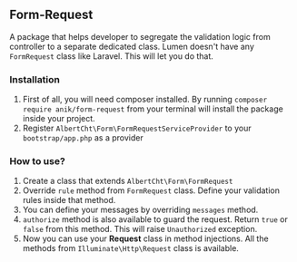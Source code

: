 ## Form-Request
A package that helps developer to segregate the validation logic from controller to a separate dedicated class. Lumen doesn't have any `FormRequest` class like Laravel. This will let you do that.

### Installation
1. First of all, you will need composer installed. By running `composer require anik/form-request` from your terminal will install the package inside your project.
2. Register `AlbertCht\Form\FormRequestServiceProvider` to your `bootstrap/app.php` as a provider

### How to use?
1. Create a class that extends `AlbertCht\Form\FormRequest`
2. Override `rule` method from `FormRequest` class. Define your validation rules inside that method.
3. You can define your messages by overriding `messages` method.
4. `authorize` method is also available to guard the request. Return `true` or `false` from this method. This will raise `Unauthorized` exception.
5. Now you can use your **Request** class in method injections. All the methods from `Illuminate\Http\Request` class is available.
